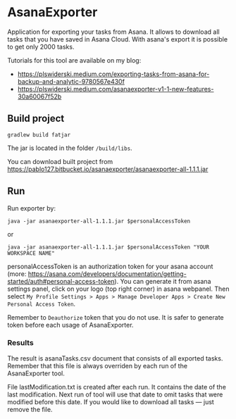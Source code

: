 # AsanaExporter
Application for exporting your tasks from Asana. It allows to download all tasks that you have saved in Asana Cloud. With asana's export it is possible to get only 2000 tasks.

Tutorials for this tool are available on my blog: 
* https://plswiderski.medium.com/exporting-tasks-from-asana-for-backup-and-analytic-9780567e430f
* https://plswiderski.medium.com/asanaexporter-v1-1-new-features-30a60067f52b

## Build project
`gradlew build fatjar`

The jar is located in the folder `/build/libs`.

You can download built project from https://pablo127.bitbucket.io/asanaexporter/asanaexporter-all-1.1.1.jar

## Run
Run exporter by:

`java -jar asanaexporter-all-1.1.1.jar $personalAccessToken`

or

`java -jar asanaexporter-all-1.1.1.jar $personalAccessToken "YOUR WORKSPACE NAME"`

personalAccessToken is an authorization token for your asana account (more: https://asana.com/developers/documentation/getting-started/auth#personal-access-token). You can generate it from asana settings panel, click on your logo (top right corner) in asana webpanel. Then select `My Profile Settings > Apps > Manage Developer Apps > Create New Personal Access Token`. 

Remember to `Deauthorize` token that you do not use. It is safer to generate token before each usage of AsanaExporter.

### Results
The result is asanaTasks.csv document that consists of all exported tasks. Remember that this file is always overriden by each run of the AsanaExporter tool.

File lastModification.txt is created after each run. It contains the date of the last modification. Next run of tool will use that date to omit tasks that were modified before this date. If you would like to download all tasks — just remove the file.
